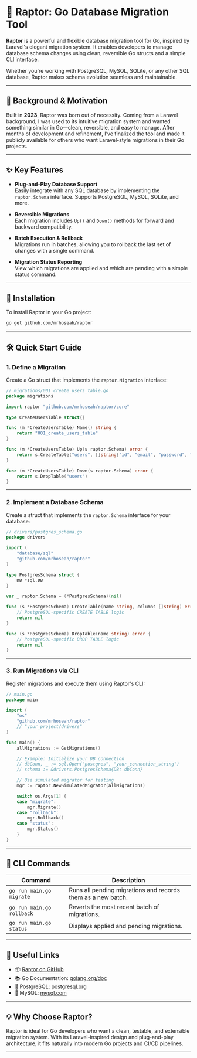 # 🦖 Raptor: Go Database Migration Tool

**Raptor** is a powerful and flexible database migration tool for Go, inspired by Laravel's elegant migration system. It enables developers to manage database schema changes using clean, reversible Go structs and a simple CLI interface.

Whether you're working with PostgreSQL, MySQL, SQLite, or any other SQL database, Raptor makes schema evolution seamless and maintainable.

---

## 👤 Background & Motivation

Built in **2023**, Raptor was born out of necessity. Coming from a Laravel background, I was used to its intuitive migration system and wanted something similar in Go—clean, reversible, and easy to manage. After months of development and refinement, I’ve finalized the tool and made it publicly available for others who want Laravel-style migrations in their Go projects.

---

## ✨ Key Features

- **Plug-and-Play Database Support**  
  Easily integrate with any SQL database by implementing the `raptor.Schema` interface. Supports PostgreSQL, MySQL, SQLite, and more.

- **Reversible Migrations**  
  Each migration includes `Up()` and `Down()` methods for forward and backward compatibility.

- **Batch Execution & Rollback**  
  Migrations run in batches, allowing you to rollback the last set of changes with a single command.

- **Migration Status Reporting**  
  View which migrations are applied and which are pending with a simple status command.

---

## 🚀 Installation

To install Raptor in your Go project:

```bash
go get github.com/mrhoseah/raptor
```

---

## 🛠 Quick Start Guide

### 1. Define a Migration

Create a Go struct that implements the `raptor.Migration` interface:

```go
// migrations/001_create_users_table.go
package migrations

import raptor "github.com/mrhoseah/raptor/core"

type CreateUsersTable struct{}

func (m *CreateUsersTable) Name() string {
	return "001_create_users_table"
}

func (m *CreateUsersTable) Up(s raptor.Schema) error {
	return s.CreateTable("users", []string{"id", "email", "password", "created_at"})
}

func (m *CreateUsersTable) Down(s raptor.Schema) error {
	return s.DropTable("users")
}
```

---

### 2. Implement a Database Schema

Create a struct that implements the `raptor.Schema` interface for your database:

```go
// drivers/postgres_schema.go
package drivers

import (
    "database/sql"
    "github.com/mrhoseah/raptor"
)

type PostgresSchema struct {
    DB *sql.DB
}

var _ raptor.Schema = (*PostgresSchema)(nil)

func (s *PostgresSchema) CreateTable(name string, columns []string) error {
    // PostgreSQL-specific CREATE TABLE logic
    return nil
}

func (s *PostgresSchema) DropTable(name string) error {
    // PostgreSQL-specific DROP TABLE logic
    return nil
}
```

---

### 3. Run Migrations via CLI

Register migrations and execute them using Raptor's CLI:

```go
// main.go
package main

import (
    "os"
    "github.com/mrhoseah/raptor"
    // "your_project/drivers"
)

func main() {
    allMigrations := GetMigrations()

    // Example: Initialize your DB connection
    // dbConn, _ := sql.Open("postgres", "your_connection_string")
    // schema := &drivers.PostgresSchema{DB: dbConn}

    // Use simulated migrator for testing
    mgr := raptor.NewSimulatedMigrator(allMigrations)

    switch os.Args[1] {
    case "migrate":
        mgr.Migrate()
    case "rollback":
        mgr.Rollback()
    case "status":
        mgr.Status()
    }
}
```

---

## 📜 CLI Commands

| Command                   | Description                                                  |
|---------------------------|--------------------------------------------------------------|
| `go run main.go migrate`  | Runs all pending migrations and records them as a new batch. |
| `go run main.go rollback` | Reverts the most recent batch of migrations.                 |
| `go run main.go status`   | Displays applied and pending migrations.                     |

---

## 🔗 Useful Links

- 📦 [Raptor on GitHub](https://github.com/mrhoseah/raptor)
- 📚 Go Documentation: [golang.org/doc](https://golang.org/doc)
- 🐘 PostgreSQL: [postgresql.org](https://www.postgresql.org)
- 🐬 MySQL: [mysql.com](https://www.mysql.com)

---

## 💡 Why Choose Raptor?

Raptor is ideal for Go developers who want a clean, testable, and extensible migration system. With its Laravel-inspired design and plug-and-play architecture, it fits naturally into modern Go projects and CI/CD pipelines.

---
